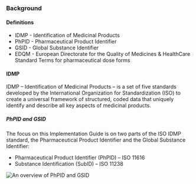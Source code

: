 ### Background

#### Definitions
- IDMP - Identification of Medicinal Products
- PhPID - Pharmaceutical Product Identifier
- GSID - Global Substance Identifier
- EDQM - European Directorate for the Quality of Medicines & HealthCare Standard Terms for pharmaceutical dose forms

#### IDMP

IDMP – Identification of Medicinal Products – is a set of five standards developed by the International Organization for Standardization (ISO) to create a universal framework of structured, coded data that uniquely identify and describe all key aspects of medicinal products. 

##### PhPID and GSID 

The focus on this Implementation Guide is on two parts of the ISO IDMP standard, the Pharmaceutical Product Identifier and the Global Substance Identifier:
- Pharmaceutical Product Identifier (PhPID) – ISO 11616 
- Substance Identification (SubID) – ISO 11238 

<img src="Overview.png" alt="An overview of PhPID and GSID"/>





